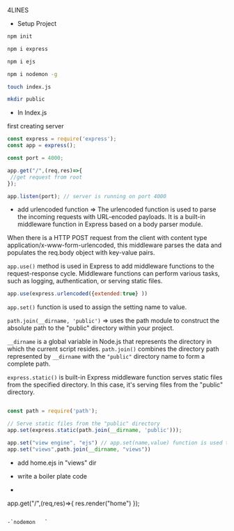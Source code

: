 4LINES

- Setup Project
```bash
npm init

npm i express

npm i ejs

npm i nodemon -g

touch index.js

mkdir public
```
- In Index.js 

first creating server 
```javascript
const express = require('express'); 
const app = express();

const port = 4000;

app.get("/",(req,res)=>{
 //get request from root
});

app.listen(port); // server is running on port 4000

```
- add urlencoded function
=> The urlencoded function is used to parse the incoming requests with URL-encoded payloads. It is a built-in middleware function in Express based on a body parser module.

When there is a HTTP POST request from the client with content type application/x-www-form-urlencoded, this middleware parses the data and populates the req.body object with key-value pairs.

`app.use()` method is used in Express to add middleware functions to the request-response cycle. Middleware functions can perform various tasks, such as logging, authentication, or serving static files.

```js
app.use(express.urlencoded({extended:true} ))

```

`app.set()`   function is used to assign the setting name to value.

`path.join(__dirname, 'public')`
=> uses the path module to construct the absolute path to the "public" directory within your project.

`__dirname` is a global variable in Node.js that represents the directory in which the current script resides.
`path.join()` combines the directory path represented by `__dirname` with the `"public"` directory name to form a complete path.

`express.static()` is built-in Express middleware function serves static files from the specified directory. In this case, it's serving files from the  "public" directory.

```js

const path = require('path');

// Serve static files from the "public" directory
app.set(express.static(path.join(__dirname, 'public')));

app.set("view engine", "ejs") // app.set(name,value) function is used to assign the setting name to value.
app.set("views",path.join(__dirname, "views"))

```

- add home.ejs in "views" dir

- write a boiler plate code 

- ```js
app.get("/",(req,res)=>{
    res.render("home")
});
```

-`nodemon   `

